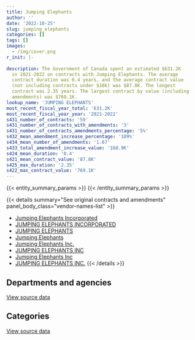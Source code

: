 ```yaml
---
title: Jumping Elephants
author: ''
date: '2022-10-25'
slug: jumping_elephants
categories: []
tags: []
images:
  - /img/cover.png
r_init: |-
  
description: The Government of Canada spent an estimated $631.2K
  in 2021-2022 on contracts with Jumping Elephants. The average
  contract duration was 0.4 years, and the average contract value
  (not including contracts under $10k) was $87.8K. The longest
  contract was 2.35 years. The largest contract by value (including
  amendments) was $769.1K.
lookup_name: 'JUMPING ELEPHANTS'
most_recent_fiscal_year_total: '631.2K'
most_recent_fiscal_year_year: '2021-2022'
s431_number_of_contracts: '59'
s431_number_of_contracts_with_amendments: '3'
s431_number_of_contracts_amendments_percentage: '5%'
s432_mean_amendment_increase_percentage: '109%'
s434_mean_number_of_amendments: '1.67'
s433_total_amendment_increase_value: '168.9K'
s424_mean_duration: '0.4'
s421_mean_contract_value: '87.8K'
s425_max_duration: '2.35'
s422_max_contract_value: '769.1K'
---
```


<script src="/rmarkdown-libs/htmlwidgets/htmlwidgets.js"></script>
<link href="/rmarkdown-libs/datatables-css/datatables-crosstalk.css" rel="stylesheet" />
<script src="/rmarkdown-libs/datatables-binding/datatables.js"></script>
<script src="/rmarkdown-libs/jquery/jquery-3.6.0.min.js"></script>
<link href="/rmarkdown-libs/dt-core-bootstrap/css/dataTables.bootstrap.min.css" rel="stylesheet" />
<link href="/rmarkdown-libs/dt-core-bootstrap/css/dataTables.bootstrap.extra.css" rel="stylesheet" />
<script src="/rmarkdown-libs/dt-core-bootstrap/js/jquery.dataTables.min.js"></script>
<script src="/rmarkdown-libs/dt-core-bootstrap/js/dataTables.bootstrap.min.js"></script>
<link href="/rmarkdown-libs/crosstalk/css/crosstalk.min.css" rel="stylesheet" />
<script src="/rmarkdown-libs/crosstalk/js/crosstalk.min.js"></script>
<script src="/rmarkdown-libs/htmlwidgets/htmlwidgets.js"></script>
<link href="/rmarkdown-libs/datatables-css/datatables-crosstalk.css" rel="stylesheet" />
<script src="/rmarkdown-libs/datatables-binding/datatables.js"></script>
<script src="/rmarkdown-libs/jquery/jquery-3.6.0.min.js"></script>
<link href="/rmarkdown-libs/dt-core-bootstrap/css/dataTables.bootstrap.min.css" rel="stylesheet" />
<link href="/rmarkdown-libs/dt-core-bootstrap/css/dataTables.bootstrap.extra.css" rel="stylesheet" />
<script src="/rmarkdown-libs/dt-core-bootstrap/js/jquery.dataTables.min.js"></script>
<script src="/rmarkdown-libs/dt-core-bootstrap/js/dataTables.bootstrap.min.js"></script>
<link href="/rmarkdown-libs/crosstalk/css/crosstalk.min.css" rel="stylesheet" />
<script src="/rmarkdown-libs/crosstalk/js/crosstalk.min.js"></script>

{{< entity_summary_params >}}
{{< /entity_summary_params >}}

{{< details summary="See original contracts and amendments" panel_body_class="vendor-names-list" >}}
- [Jumping Elephants Incorporated](https://search.open.canada.ca/en/ct/?sort=contract_value_f%20desc&page=1&search_text=%22Jumping%20Elephants%20Incorporated%22)
- [JUMPING ELEPHANTS INCORPORATED](https://search.open.canada.ca/en/ct/?sort=contract_value_f%20desc&page=1&search_text=%22JUMPING%20ELEPHANTS%20INCORPORATED%22)
- [JUMPING ELEPHANTS](https://search.open.canada.ca/en/ct/?sort=contract_value_f%20desc&page=1&search_text=%22JUMPING%20ELEPHANTS%22)
- [Jumping Elephants](https://search.open.canada.ca/en/ct/?sort=contract_value_f%20desc&page=1&search_text=%22Jumping%20Elephants%22)
- [Jumping Elephants Inc.](https://search.open.canada.ca/en/ct/?sort=contract_value_f%20desc&page=1&search_text=%22Jumping%20Elephants%20Inc.%22)
- [JUMPING ELEPHANTS INC](https://search.open.canada.ca/en/ct/?sort=contract_value_f%20desc&page=1&search_text=%22JUMPING%20ELEPHANTS%20INC%22)
- [Jumping Elephants Inc](https://search.open.canada.ca/en/ct/?sort=contract_value_f%20desc&page=1&search_text=%22Jumping%20Elephants%20Inc%22)
- [JUMPING ELEPHANTS INC.](https://search.open.canada.ca/en/ct/?sort=contract_value_f%20desc&page=1&search_text=%22JUMPING%20ELEPHANTS%20INC.%22)
{{< /details >}}

## Departments and agencies

<div id="htmlwidget-1" style="width:100%;height:auto;" class="datatables html-widget"></div>
<script type="application/json" data-for="htmlwidget-1">{"x":{"style":"bootstrap","filter":"none","vertical":false,"data":[["<a href=\"/departments/aafc-aac/\">Agriculture and Agri-Food Canada<\/a>","<a href=\"/departments/aandc-aadnc/\">Crown-Indigenous Relations and Northern Affairs Canada<\/a>","<a href=\"/departments/cer-rec/\">Canada Energy Regulator<\/a>","<a href=\"/departments/cra-arc/\">Canada Revenue Agency<\/a>","<a href=\"/departments/crtc/\">Canadian Radio-television and Telecommunications Commission<\/a>","<a href=\"/departments/dfatd-maecd/\">Global Affairs Canada<\/a>","<a href=\"/departments/dfo-mpo/\">Fisheries and Oceans Canada<\/a>","<a href=\"/departments/ec/\">Environment and Climate Change Canada<\/a>","<a href=\"/departments/esdc-edsc/\">Employment and Social Development Canada<\/a>","<a href=\"/departments/hc-sc/\">Health Canada<\/a>","<a href=\"/departments/ic/\">Innovation, Science and Economic Development Canada<\/a>","<a href=\"/departments/isc-sac/\">Indigenous Services Canada<\/a>","<a href=\"/departments/nrc-cnrc/\">National Research Council Canada<\/a>","<a href=\"/departments/nrcan-rncan/\">Natural Resources Canada<\/a>","<a href=\"/departments/pc/\">Parks Canada<\/a>","<a href=\"/departments/ps-sp/\">Public Safety Canada<\/a>","<a href=\"/departments/pwgsc-tpsgc/\">Public Services and Procurement Canada<\/a>","<a href=\"/departments/tbs-sct/\">Treasury Board of Canada Secretariat<\/a>","<a href=\"/departments/wage/\">Department for Women and Gender Equality<\/a>"],[34699.7,null,5849.71,null,22466.75,1016276.8,24662.25,24521,null,null,23675.82,null,null,null,null,null,57501.57,null,null],[null,35262.5,99445.1,24422.13,null,669276.4,null,null,62447.96,null,24949.58,null,24521,null,null,null,7472.18,77306.12,null],[null,null,null,45280.23,5663.29,1332326.5,null,null,199734.58,38533,null,36790.05,null,null,39045.51,17274.88,null,null,null],[null,null,null,null,32445.96,34083.63,5898.6,null,36781.5,117774.25,null,87197.21,null,67206.76,53463.39,null,null,124753.27,71561.18]],"container":"<table class=\"table table-striped table-hover row-border order-column display\">\n  <thead>\n    <tr>\n      <th>Department<\/th>\n      <th>2018-2019<\/th>\n      <th>2019-2020<\/th>\n      <th>2020-2021<\/th>\n      <th>2021-2022<\/th>\n    <\/tr>\n  <\/thead>\n<\/table>","options":{"order":[[4,"desc"]],"pageLength":10,"autoWidth":true,"columnDefs":[{"targets":1,"render":"function(data, type, row, meta) {\n    return type !== 'display' ? data : DTWidget.formatCurrency(data, \"$\", 2, 3, \",\", \".\", true, null);\n  }"},{"targets":2,"render":"function(data, type, row, meta) {\n    return type !== 'display' ? data : DTWidget.formatCurrency(data, \"$\", 2, 3, \",\", \".\", true, null);\n  }"},{"targets":3,"render":"function(data, type, row, meta) {\n    return type !== 'display' ? data : DTWidget.formatCurrency(data, \"$\", 2, 3, \",\", \".\", true, null);\n  }"},{"targets":4,"render":"function(data, type, row, meta) {\n    return type !== 'display' ? data : DTWidget.formatCurrency(data, \"$\", 2, 3, \",\", \".\", true, null);\n  }"},{"width":"16%","targets":[1,2,3,4]},{"className":"dt-right","targets":[1,2,3,4]}],"orderClasses":false}},"evals":["options.columnDefs.0.render","options.columnDefs.1.render","options.columnDefs.2.render","options.columnDefs.3.render"],"jsHooks":[]}</script>
<p class="text-right">
<a href="https://github.com/GoC-Spending/contracts-data/tree/main/data/out/vendors/jumping_elephants/summary_by_fiscal_year_by_department.csv" class="source-data-link btn btn-link">View source data</a>
</p>

## Categories

<div id="htmlwidget-2" style="width:100%;height:auto;" class="datatables html-widget"></div>
<script type="application/json" data-for="htmlwidget-2">{"x":{"style":"bootstrap","filter":"none","vertical":false,"data":[["<a href=\"/categories/professional_services/\">Professional services<\/a>","<a href=\"/categories/information_technology/\">Information technology<\/a>","<a href=\"/categories/human_capital/\">Human capital<\/a>"],[48338.07,1136794.54,24521],[107629.64,917473.33,null],[94853.39,1619794.66,null],[208189.02,379471.73,43505]],"container":"<table class=\"table table-striped table-hover row-border order-column display\">\n  <thead>\n    <tr>\n      <th>Category<\/th>\n      <th>2018-2019<\/th>\n      <th>2019-2020<\/th>\n      <th>2020-2021<\/th>\n      <th>2021-2022<\/th>\n    <\/tr>\n  <\/thead>\n<\/table>","options":{"order":[[4,"desc"]],"dom":"t","pageLength":30,"autoWidth":true,"columnDefs":[{"targets":1,"render":"function(data, type, row, meta) {\n    return type !== 'display' ? data : DTWidget.formatCurrency(data, \"$\", 2, 3, \",\", \".\", true, null);\n  }"},{"targets":2,"render":"function(data, type, row, meta) {\n    return type !== 'display' ? data : DTWidget.formatCurrency(data, \"$\", 2, 3, \",\", \".\", true, null);\n  }"},{"targets":3,"render":"function(data, type, row, meta) {\n    return type !== 'display' ? data : DTWidget.formatCurrency(data, \"$\", 2, 3, \",\", \".\", true, null);\n  }"},{"targets":4,"render":"function(data, type, row, meta) {\n    return type !== 'display' ? data : DTWidget.formatCurrency(data, \"$\", 2, 3, \",\", \".\", true, null);\n  }"},{"width":"16%","targets":[1,2,3,4]},{"className":"dt-right","targets":[1,2,3,4]}],"orderClasses":false,"lengthMenu":[10,25,30,50,100]}},"evals":["options.columnDefs.0.render","options.columnDefs.1.render","options.columnDefs.2.render","options.columnDefs.3.render"],"jsHooks":[]}</script>
<p class="text-right">
<a href="https://github.com/GoC-Spending/contracts-data/tree/main/data/out/vendors/jumping_elephants/summary_by_fiscal_year_by_category.csv" class="source-data-link btn btn-link">View source data</a>
</p>
